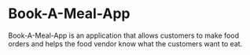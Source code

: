 # Book-A-Meal-App
Book-A-Meal-App is an application that allows customers to make food orders and helps the food vendor know what the customers want to eat.
